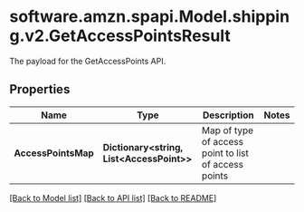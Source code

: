 # software.amzn.spapi.Model.shipping.v2.GetAccessPointsResult
The payload for the GetAccessPoints API.

## Properties

Name | Type | Description | Notes
------------ | ------------- | ------------- | -------------
**AccessPointsMap** | **Dictionary&lt;string, List&lt;AccessPoint&gt;&gt;** | Map of type of access point to list of access points | 

[[Back to Model list]](../README.md#documentation-for-models) [[Back to API list]](../README.md#documentation-for-api-endpoints) [[Back to README]](../README.md)

